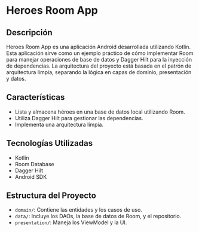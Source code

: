 # Heroes Room App

## Descripción
Heroes Room App es una aplicación Android desarrollada utilizando Kotlin. Esta aplicación sirve como un ejemplo práctico de cómo implementar Room para manejar operaciones de base de datos y Dagger Hilt para la inyección de dependencias. La arquitectura del proyecto está basada en el patrón de arquitectura limpia, separando la lógica en capas de dominio, presentación y datos.

## Características
- Lista y almacena héroes en una base de datos local utilizando Room.
- Utiliza Dagger Hilt para gestionar las dependencias.
- Implementa una arquitectura limpia.

## Tecnologías Utilizadas
- Kotlin
- Room Database
- Dagger Hilt
- Android SDK

## Estructura del Proyecto
- `domain/`: Contiene las entidades y los casos de uso.
- `data/`: Incluye los DAOs, la base de datos de Room, y el repositorio.
- `presentation/`: Maneja los ViewModel y la UI.
